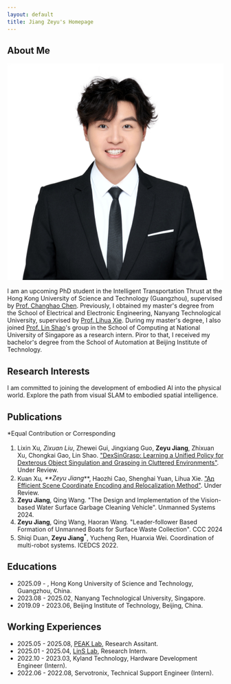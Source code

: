 ```yaml
---
layout: default
title: Jiang Zeyu's Homepage
---
```


## About Me

<img class="profile-picture" src="./img/profile_pic.jpg">

I am an upcoming PhD student in the Intelligent Transportation Thrust at the Hong Kong University of Science and Technology (Guangzhou), supervised by [Prof. Changhao Chen](https://changhao-chen.github.io/). Previously, I obtained my master's degree from the School of Electrical and Electronic Engineering, Nanyang Technological University, supervised by [Prof. Lihua Xie](https://scholar.google.com.sg/citations?user=Fmrv3J8AAAAJ&hl=en). During my master's degree, I also joined [Prof. Lin Shao](https://linsats.github.io/)'s group in the School of Computing at National University of Singapore as a research intern. Piror to that, I received my bachelor's degree from the School of Automation at Beijing Institute of Technology.

## Research Interests

I am committed to joining the development of embodied AI into the physical world. Explore the path from visual SLAM to embodied spatial intelligence.

## Publications

*Equal Contribution or Corresponding

1. Lixin Xu<sup>*</sup>, Zixuan Liu<sup>*</sup>, Zhewei Gui, Jingxiang Guo, **Zeyu Jiang**, Zhixuan Xu, Chongkai Gao, Lin Shao. ["DexSinGrasp: Learning a Unified Policy for Dexterous Object Singulation and Grasping in Cluttered Environments"](https://nus-lins-lab.github.io/dexsingweb/). Under Review.
2. Kuan Xu<sup>*</sup>, **Zeyu Jiang<sup>*</sup>**, Haozhi Cao, Shenghai Yuan, Lihua Xie. ["An Efficient Scene Coordinate Encoding and Relocalization Method"](https://github.com/sair-lab/SeqACE). Under Review.
3. **Zeyu Jiang**, Qing Wang. "The Design and Implementation of the Vision-based Water Surface Garbage Cleaning Vehicle". Unmanned Systems 2024.
4. **Zeyu Jiang**, Qing Wang, Haoran Wang. "Leader-follower Based Formation of Unmanned Boats for Surface Waste Collection". CCC 2024
5. Shiqi Duan, **Zeyu Jiang<sup>*</sup>**, Yucheng Ren, Huanxia Wei. Coordination of multi-robot systems. ICEDCS 2022.

## Educations

- 2025.09 -        , Hong Kong University of Science and Technology, Guangzhou, China.
- 2023.08 - 2025.02, Nanyang Technological University, Singapore.
- 2019.09 - 2023.06, Beijing Institute of Technology, Beijing, China.

## Working Experiences

- 2025.05 - 2025.08, [PEAK Lab](https://changhao-chen.github.io/), Research Assitant.
- 2025.01 - 2025.04, [LinS Lab](https://linsats.github.io/), Research Intern.
- 2022.10 - 2023.03, Kyland Technology, Hardware Development Engineer (Intern).
- 2022.06 - 2022.08, Servotronix, Technical Support Engineer (Intern).


